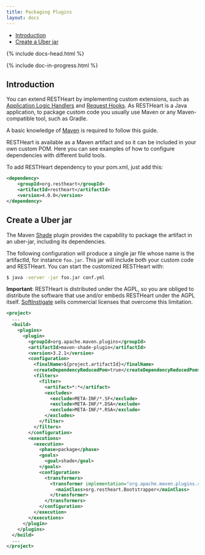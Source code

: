 ```yaml
---
title: Packaging Plugins
layout: docs
---
```


<div markdown="1" class="d-none d-xl-block col-xl-2 order-last bd-toc">

* [Introduction](#introduction)
* [Create a Uber jar](#create-a-uber-jar)

</div>

<div markdown="1" class="col-12 col-md-9 col-xl-8 py-md-3 bd-content">

{% include docs-head.html %} 

{% include doc-in-progress.html %}

## Introduction

You can extend RESTHeart by implementing custom extensions, such as
[Application Logic Handlers](/learn/application-logic) and [Request
Hooks](/learn/request-hooks). As RESTHeart is a Java application, to package
custom code you usually use Maven or any Maven-compatible tool, such as
Gradle.

A basic knowledge of [Maven](https://maven.apache.org) is required to
follow this guide.

RESTHeart is available as a Maven artifact and so it can be included in
your own custom POM. Here you can see examples of how to configure
dependencies with different build tools.

To add RESTHeart dependency to your pom.xml, just add this:

``` xml
<dependency>
    <groupId>org.restheart</groupId>
    <artifactId>restheart</artifactId>
    <version>4.0.0</version>
</dependency>
```

## Create a Uber jar

The Maven [Shade](https://maven.apache.org/plugins/maven-shade-plugin/) plugin provides the capability to package the artifact in an uber-jar, including its dependencies.

The following configuration will produce a single jar file whose name is the artifactId, for instance `foo.jar`. This jar will include both your custom code and RESTHeart. You can start the customized RESTHeart with:

``` bash
$ java -server -jar foo.jar conf.yml
```

**Important**: RESTHeart is distributed under the AGPL, so you are obliged to distribute the software that use and/or embeds RESTHeart under the AGPL itself. <a target="_blank" href="https://www.softinstigate.com/it/">SoftInstigate</a> sells commercial licenses that overcome this limitation.


``` xml
<project>
  ...
  <build>
    <plugins>
      <plugin>
        <groupId>org.apache.maven.plugins</groupId>
        <artifactId>maven-shade-plugin</artifactId>
        <version>3.2.1</version>
        <configuration>
          <finalName>${project.artifactId}</finalName>
          <createDependencyReducedPom>true</createDependencyReducedPom>
          <filters>
            <filter>
              <artifact>*:*</artifact>
              <excludes>
                <exclude>META-INF/*.SF</exclude>
                <exclude>META-INF/*.DSA</exclude>
                <exclude>META-INF/*.RSA</exclude>
              </excludes>
            </filter>
          </filters>
        </configuration>
        <executions>
          <execution>
            <phase>package</phase>
            <goals>
              <goal>shade</goal>
            </goals>
            <configuration>
              <transformers>
                <transformer implementation="org.apache.maven.plugins.shade.resource.ManifestResourceTransformer">
                  <mainClass>org.restheart.Bootstrapper</mainClass>
                </transformer>
              </transformers>
            </configuration>
          </execution>
        </executions>
      </plugin>
    </plugins>
  </build>
  ...
</project>
```

</div>
